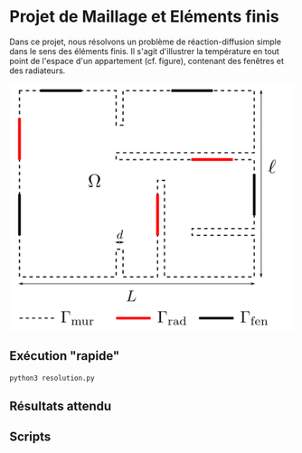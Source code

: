 # Projet de Maillage et Eléments finis

Dans ce projet, nous résolvons un problème de réaction-diffusion simple dans le sens des éléments finis.
Il s'agit d'illustrer la température en tout point de l'espace d'un appartement (cf. figure), contenant des fenêtres et des radiateurs.

![alt text][appartement]



## Exécution "rapide"
`python3 resolution.py`

## Résultats attendu

## Scripts


[appartement]:https://github.com/marconaguib/projet_mef/blob/master/appart.png "Joli appartement"
